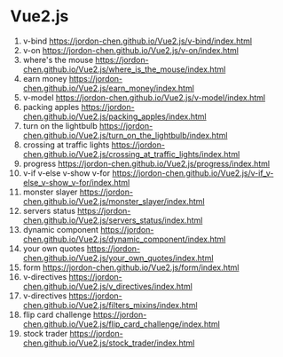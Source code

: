 # Vue2.js

1. v-bind https://jordon-chen.github.io/Vue2.js/v-bind/index.html  
2. v-on https://jordon-chen.github.io/Vue2.js/v-on/index.html  
3. where's the mouse https://jordon-chen.github.io/Vue2.js/where_is_the_mouse/index.html  
4. earn money https://jordon-chen.github.io/Vue2.js/earn_money/index.html  
5. v-model https://jordon-chen.github.io/Vue2.js/v-model/index.html  
6. packing apples https://jordon-chen.github.io/Vue2.js/packing_apples/index.html  
7. turn on the lightbulb https://jordon-chen.github.io/Vue2.js/turn_on_the_lightbulb/index.html  
8. crossing at traffic lights https://jordon-chen.github.io/Vue2.js/crossing_at_traffic_lights/index.html  
9. progress https://jordon-chen.github.io/Vue2.js/progress/index.html  
10. v-if v-else v-show v-for https://jordon-chen.github.io/Vue2.js/v-if_v-else_v-show_v-for/index.html  
11. monster slayer https://jordon-chen.github.io/Vue2.js/monster_slayer/index.html  
12. servers status https://jordon-chen.github.io/Vue2.js/servers_status/index.html  
13. dynamic component https://jordon-chen.github.io/Vue2.js/dynamic_component/index.html
14. your own quotes https://jordon-chen.github.io/Vue2.js/your_own_quotes/index.html
15. form https://jordon-chen.github.io/Vue2.js/form/index.html
16. v-directives https://jordon-chen.github.io/Vue2.js/v_directives/index.html
17. v-directives https://jordon-chen.github.io/Vue2.js/filters_mixins/index.html
18. flip card challenge https://jordon-chen.github.io/Vue2.js/flip_card_challenge/index.html
19. stock trader https://jordon-chen.github.io/Vue2.js/stock_trader/index.html
